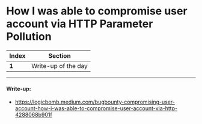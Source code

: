 # How I was able to compromise user account via HTTP Parameter Pollution

Index | Section
--- | ---
**1** | Write-up of the day

___


#### Write-up: 

* https://logicbomb.medium.com/bugbounty-compromising-user-account-how-i-was-able-to-compromise-user-account-via-http-4288068b901f
